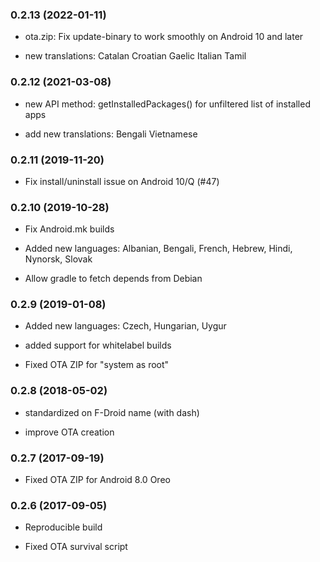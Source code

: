 ### 0.2.13 (2022-01-11)

* ota.zip: Fix update-binary to work smoothly on Android 10 and later

* new translations: Catalan Croatian Gaelic Italian Tamil

### 0.2.12 (2021-03-08)

* new API method: getInstalledPackages() for unfiltered list of installed apps

* add new translations: Bengali Vietnamese

### 0.2.11 (2019-11-20)

* Fix install/uninstall issue on Android 10/Q (#47)

### 0.2.10 (2019-10-28)

* Fix Android.mk builds

* Added new languages: Albanian, Bengali, French, Hebrew, Hindi, Nynorsk, Slovak

* Allow gradle to fetch depends from Debian

### 0.2.9 (2019-01-08)

* Added new languages: Czech, Hungarian, Uygur

* added support for whitelabel builds

* Fixed OTA ZIP for "system as root"

### 0.2.8 (2018-05-02)

* standardized on F-Droid name (with dash)

* improve OTA creation

### 0.2.7 (2017-09-19)

* Fixed OTA ZIP for Android 8.0 Oreo

### 0.2.6 (2017-09-05)

* Reproducible build

* Fixed OTA survival script
